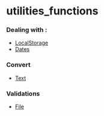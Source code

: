 # utilities_functions

### Dealing with :
- [LocalStorage](https://github.com/norhan22/utilities_functions/blob/main/Dealing_with/Localstorage.js)
- [Dates](https://github.com/norhan22/utilities_functions/blob/main/Dealing_with/Dates.js)

### Convert
- [Text](https://github.com/norhan22/utilities_functions/blob/main/Convert_to/Text.js)

### Validations
- [File](https://github.com/norhan22/utilities_functions/blob/main/validations/File.js)
